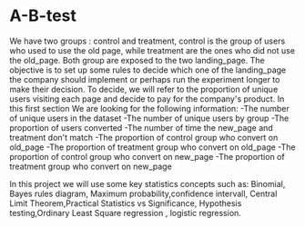 # A-B-test
We have two groups : control and treatment, control is the group of users who used to use the old page, while treatment are the ones 
who did not use the old_page. Both group are exposed to the two landing_page. The objective is to set up some rules to decide which one of 
the landing_page the company should implement or perhaps run the experiment longer to make their decision. 
To decide, we will refer to the proportion of unique users visiting each page and decide to pay for the company's product. 
In this first section We are looking for the following information:
-The number of unique users in the dataset
-The number of unique users by group
-The proportion of users converted
-The number of time the new_page and treatment don't match
-The proportion of control group who convert on old_page
-The proportion of treatment group who convert on old_page
-The proportion of control group who convert on new_page
-The proportion of treatment group who convert on new_page

In this project we will use some key statistics concepts such as: Binomial, Bayes rules diagram, Maximum probability,confidence intervall, Central Limit 
Theorem,Practical Statistics vs Significance, Hypothesis testing,Ordinary Least Square regression , logistic regression.
